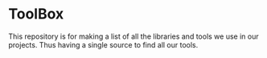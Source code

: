 # ToolBox
This repository is for making a list of all the libraries and tools we use in our projects. Thus having a single source to find all our tools.
